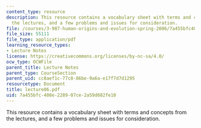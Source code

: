 ```yaml
---
content_type: resource
description: This resource contains a vocabulary sheet with terms and concepts from
  the lectures, and a few problems and issues for consideration.
file: /courses/3-987-human-origins-and-evolution-spring-2006/7a455bfc408e228907ce2a59d682fe10_lecture06.pdf
file_size: 55111
file_type: application/pdf
learning_resource_types:
- Lecture Notes
license: https://creativecommons.org/licenses/by-nc-sa/4.0/
ocw_type: OCWFile
parent_title: Lecture Notes
parent_type: CourseSection
parent_uid: cc8aef1c-77c8-86be-9a6a-e17f7d7d1295
resourcetype: Document
title: lecture06.pdf
uid: 7a455bfc-408e-2289-07ce-2a59d682fe10
---
```

This resource contains a vocabulary sheet with terms and concepts from the lectures, and a few problems and issues for consideration.